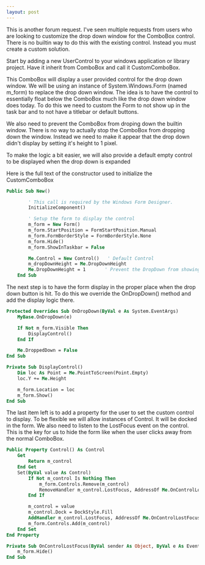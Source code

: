```yaml
---
layout: post
---
```

This is another forum request.  I've seen multiple requests from users who are looking to customize the drop down window for the ComboBox control.  There is no builtin way to do this with the existing control.  Instead you must create a custom solution.

Start by adding a new UserControl to your windows application or library project.  Have it inherit from ComboBox and call it CustomComboBox.

This ComboBox will display a user provided control for the drop down window.  We will be using an instance of System.Windows.Form (named m_form) to replace the drop down window.  The idea is to have the control to essentially float below the ComboBox much like the drop down window does today.  To do this we need to custom the Form to not show up in the task bar and to not have a titlebar or default buttons.

We also need to prevent the ComboBox from droping down the builtin window.  There is no way to actually stop the ComboBox from dropping down the window.  Instead we need to make it appear that the drop down didn't display by setting it's height to 1 pixel.

To make the logic a bit easier, we will also provide a default empty control to be displayed when the drop down is expanded

Here is the full text of the constructor used to initialize the CustomComboBox

``` vb
Public Sub New()

        ' This call is required by the Windows Form Designer.
        InitializeComponent()

        ' Setup the form to display the control
        m_form = New Form()
        m_form.StartPosition = FormStartPosition.Manual
        m_form.FormBorderStyle = FormBorderStyle.None
        m_form.Hide()
        m_form.ShowInTaskbar = False

        Me.Control = New Control()   ' Default Control
        m_dropDownHeight = Me.DropDownHeight
        Me.DropDownHeight = 1       ' Prevent the DropDown from showing
    End Sub
```

The next step is to have the form display in the proper place when the drop down button is hit. To do this we override the OnDropDown() method and add the display logic there.

``` vb
Protected Overrides Sub OnDropDown(ByVal e As System.EventArgs)
    MyBase.OnDropDown(e)

    If Not m_form.Visible Then
        DisplayControl()
    End If

    Me.DroppedDown = False
End Sub

Private Sub DisplayControl()
    Dim loc As Point = Me.PointToScreen(Point.Empty)
    loc.Y += Me.Height

    m_form.Location = loc
    m_form.Show()
End Sub
```


The last item left is to add a property for the user to set the custom control to display. To be flexible we will allow instances of Control. It will be docked in the form. We also need to listen to the LostFocus event on the control. This is the key for us to hide the form like when the user clicks away from the normal ComboBox.

``` vb
Public Property Control() As Control
    Get
        Return m_control
    End Get
    Set(ByVal value As Control)
        If Not m_control Is Nothing Then
            m_form.Controls.Remove(m_control)
            RemoveHandler m_control.LostFocus, AddressOf Me.OnControlLostFocus
        End If

        m_control = value
        m_control.Dock = DockStyle.Fill
        AddHandler m_control.LostFocus, AddressOf Me.OnControlLostFocus
        m_form.Controls.Add(m_control)
    End Set
End Property

Private Sub OnControlLostFocus(ByVal sender As Object, ByVal e As EventArgs)
    m_form.Hide()
End Sub
```

    

